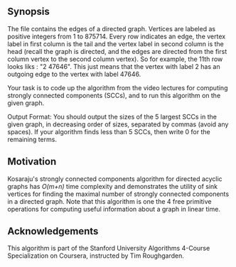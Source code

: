 ## Synopsis
The file contains the edges of a directed graph. Vertices are labeled as positive integers from
1 to 875714. Every row indicates an edge, the vertex label in first column is the tail and
the vertex label in second column is the head (recall the graph is directed, and the edges
are directed from the first column vertex to the second column vertex). So for example, the
11th row looks liks : "2 47646". This just means that the vertex with label 2 has an outgoing
edge to the vertex with label 47646.

Your task is to code up the algorithm from the video lectures for computing strongly
connected components (SCCs), and to run this algorithm on the given graph.

Output Format: You should output the sizes of the 5 largest SCCs in the given graph, in
decreasing order of sizes, separated by commas (avoid any spaces). If your algorithm finds less
than 5 SCCs, then write 0 for the remaining terms.

## Motivation
Kosaraju's strongly connected components algorithm for directed acyclic graphs has *O(m+n)* time complexity and demonstrates the utility of sink vertices for finding the maximal number of strongly connected components in a directed graph. Note that this algorithm is one the 4 free primitive operations for computing useful information about a graph in linear time.

## Acknowledgements

This algorithm is part of the Stanford University Algorithms 4-Course Specialization on Coursera, instructed by Tim Roughgarden.
